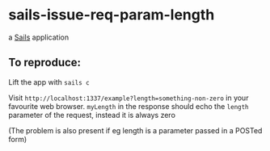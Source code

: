 # sails-issue-req-param-length

a [Sails](http://sailsjs.org) application

## To reproduce:

Lift the app with ```sails c```

Visit ```http://localhost:1337/example?length=something-non-zero``` in your favourite web browser.
```myLength``` in the response should echo the ```length``` parameter of the request, instead it is always zero

(The problem is also present if eg length is a parameter passed in a POSTed form)


